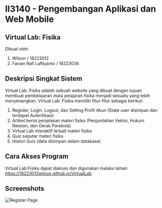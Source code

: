 
# II3140 - Pengembangan Aplikasi dan Web Mobile
## Virtual Lab: Fisika


Dibuat oleh:
1. Wilson / 18223012
2. Favian Rafi Laftiyanto / 18223036

## Deskripsi Singkat Sistem

Virtual Lab: Fisika adalah sebuah website yang dibuat dengan tujuan membuat pembelajaran mata pelajaran fisika menjadi sesuatu yang lebih menyenangkan. Virtual Lab: Fisika memiliki fitur-fitur sebagai berikut:
1. Register, Login, Logout, dan Setting Profil Akun (State user disimpan dan terdapat Autentikasi)
2. Artikel berisi penjelasan materi fisika (Penjumlahan Vektor, Hukum Newton, dan Gerak Parabola)
3. Virtual Lab interaktif terkait materi fisika
4. Quiz seputar materi fisika
5. Histori Quiz (data disimpan dalam database)

## Cara Akses Program
Virtual Lab:Fisika dapat diakses dan digunakan melalui laman https://18223012wilson.github.io/VirtualLab


## Screenshots

![Register Page](https://photos.app.goo.gl/DDno1YeE6cs31FrU8)

